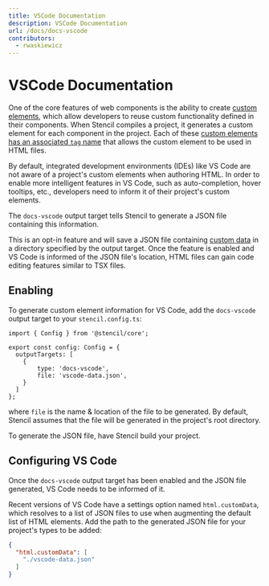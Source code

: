 ```yaml
---
title: VSCode Documentation
description: VSCode Documentation
url: /docs/docs-vscode
contributors:
  - rwaskiewicz
---
```


# VSCode Documentation

One of the core features of web components is the ability to create [custom elements](https://developer.mozilla.org/en-US/docs/Web/Web_Components/Using_custom_elements),
which allow developers to reuse custom functionality defined in their components.
When Stencil compiles a project, it generates a custom element for each component in the project.
Each of these [custom elements has an associated `tag` name](/docs/component#component-options) that allows the custom
element to be used in HTML files. 

By default, integrated development environments (IDEs) like VS Code are not aware of a project's custom elements when
authoring HTML.
In order to enable more intelligent features in VS Code, such as auto-completion, hover tooltips, etc., developers
need to inform it of their project's custom elements.

The `docs-vscode` output target tells Stencil to generate a JSON file containing this information.

This is an opt-in feature and will save a JSON file containing [custom data](https://github.com/microsoft/vscode-custom-data)
in a directory specified by the output target.
Once the feature is enabled and VS Code is informed of the JSON file's location, HTML files can gain code editing
features similar to TSX files.

## Enabling

To generate custom element information for VS Code, add the `docs-vscode` output target to your `stencil.config.ts`:

```tsx
import { Config } from '@stencil/core';

export const config: Config = {
  outputTargets: [
    { 
        type: 'docs-vscode',
        file: 'vscode-data.json',
    }
  ]
};
```

where `file` is the name & location of the file to be generated. 
By default, Stencil assumes that the file will be generated in the project's root directory.

To generate the JSON file, have Stencil build your project.

## Configuring VS Code

Once the `docs-vscode` output target has been enabled and the JSON file generated, VS Code needs to be informed of it.

Recent versions of VS Code have a settings option named `html.customData`, which resolves to a list of JSON files to
use when augmenting the default list of HTML elements.
Add the path to the generated JSON file for your project's types to be added: 

```json
{
  "html.customData": [
    "./vscode-data.json"
  ]
}
```

